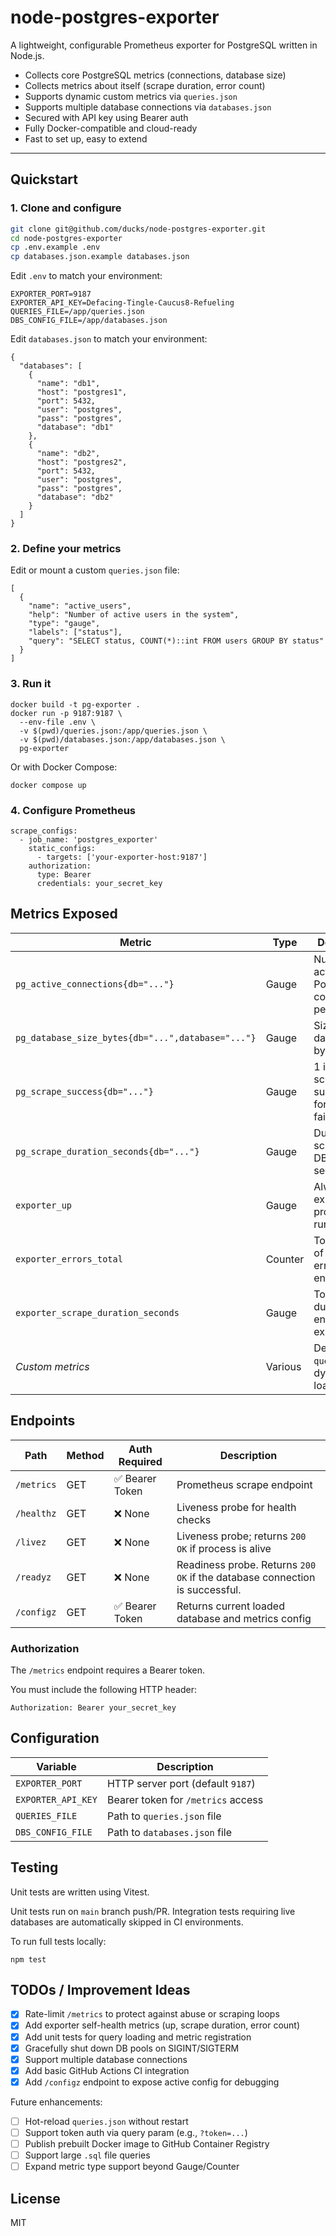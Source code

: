 # node-postgres-exporter

A lightweight, configurable Prometheus exporter for PostgreSQL written in Node.js.

- Collects core PostgreSQL metrics (connections, database size)
- Collects metrics about itself (scrape duration, error count)
- Supports dynamic custom metrics via `queries.json`
- Supports multiple database connections via `databases.json`
- Secured with API key using Bearer auth
- Fully Docker-compatible and cloud-ready
- Fast to set up, easy to extend

---

## Quickstart

### 1. Clone and configure

```bash
git clone git@github.com/ducks/node-postgres-exporter.git
cd node-postgres-exporter
cp .env.example .env
cp databases.json.example databases.json
```

Edit `.env` to match your environment:

```
EXPORTER_PORT=9187
EXPORTER_API_KEY=Defacing-Tingle-Caucus8-Refueling
QUERIES_FILE=/app/queries.json
DBS_CONFIG_FILE=/app/databases.json
```

Edit `databases.json` to match your environment:
```
{
  "databases": [
    {
      "name": "db1",
      "host": "postgres1",
      "port": 5432,
      "user": "postgres",
      "pass": "postgres",
      "database": "db1"
    },
    {
      "name": "db2",
      "host": "postgres2",
      "port": 5432,
      "user": "postgres",
      "pass": "postgres",
      "database": "db2"
    }
  ]
}
```

### 2. Define your metrics

Edit or mount a custom `queries.json` file:

```
[
  {
    "name": "active_users",
    "help": "Number of active users in the system",
    "type": "gauge",
    "labels": ["status"],
    "query": "SELECT status, COUNT(*)::int FROM users GROUP BY status"
  }
]
```

### 3. Run it

```
docker build -t pg-exporter .
docker run -p 9187:9187 \
  --env-file .env \
  -v $(pwd)/queries.json:/app/queries.json \
  -v $(pwd)/databases.json:/app/databases.json \
  pg-exporter
```

Or with Docker Compose:

`docker compose up`

### 4. Configure Prometheus

```
scrape_configs:
  - job_name: 'postgres_exporter'
    static_configs:
      - targets: ['your-exporter-host:9187']
    authorization:
      type: Bearer
      credentials: your_secret_key
```

## Metrics Exposed

| Metric                                   | Type    | Description                                       |
|------------------------------------------|---------|---------------------------------------------------|
| `pg_active_connections{db="..."}`        | Gauge   | Number of active PostgreSQL connections per DB    |
| `pg_database_size_bytes{db="...",database="..."}` | Gauge | Size of each database in bytes per DB      |
| `pg_scrape_success{db="..."}`            | Gauge   | 1 if last scrape succeeded for DB, 0 if failed    |
| `pg_scrape_duration_seconds{db="..."}`   | Gauge   | Duration of scrape per DB in seconds              |
| `exporter_up`                            | Gauge   | Always `1` if exporter process is running         |
| `exporter_errors_total`                  | Counter | Total number of scrape errors encountered         |
| `exporter_scrape_duration_seconds`       | Gauge   | Total scrape duration for entire exporter         |
| _Custom metrics_                         | Various | Defined via `queries.json`, dynamically loaded    |

## Endpoints

| Path         | Method | Auth Required | Description                          |
|--------------|--------|----------------|--------------------------------------|
| `/metrics`   | GET    | ✅ Bearer Token | Prometheus scrape endpoint            |
| `/healthz`   | GET    | ❌ None         | Liveness probe for health checks      |
| `/livez`     | GET    | ❌ None         | Liveness probe; returns `200 OK` if process is alive     |
| `/readyz`    | GET    | ❌ None         | Readiness probe. Returns `200 OK` if the database connection is successful. |
| `/configz`   | GET    | ✅ Bearer Token | Returns current loaded database and metrics config |

### Authorization

The `/metrics` endpoint requires a Bearer token.

You must include the following HTTP header:
```
Authorization: Bearer your_secret_key
```

## Configuration

| Variable            | Description                            |
|---------------------|----------------------------------------|
| `EXPORTER_PORT`     | HTTP server port (default `9187`)      |
| `EXPORTER_API_KEY`  | Bearer token for `/metrics` access     |
| `QUERIES_FILE`      | Path to `queries.json` file            |
| `DBS_CONFIG_FILE`   | Path to `databases.json` file          |

## Testing

Unit tests are written using Vitest.

Unit tests run on `main` branch push/PR. Integration tests requiring live
databases are automatically skipped in CI environments.

To run full tests locally:

`npm test`

## TODOs / Improvement Ideas

- [x] Rate-limit `/metrics` to protect against abuse or scraping loops
- [x] Add exporter self-health metrics (up, scrape duration, error count)
- [x] Add unit tests for query loading and metric registration
- [x] Gracefully shut down DB pools on SIGINT/SIGTERM
- [x] Support multiple database connections
- [x] Add basic GitHub Actions CI integration
- [x] Add `/configz` endpoint to expose active config for debugging

Future enhancements:

- [ ] Hot-reload `queries.json` without restart
- [ ] Support token auth via query param (e.g., `?token=...`)
- [ ] Publish prebuilt Docker image to GitHub Container Registry
- [ ] Support large `.sql` file queries
- [ ] Expand metric type support beyond Gauge/Counter

## License

MIT
